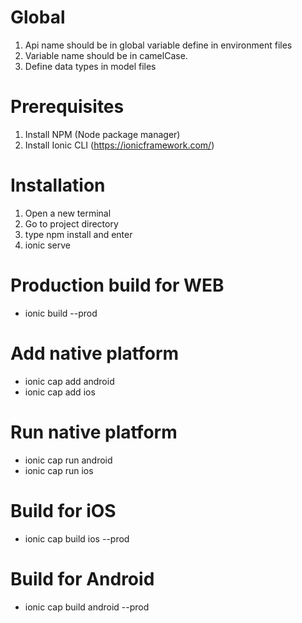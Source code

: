 # Global
1. Api name should be in global variable define in environment files
2. Variable name should be in camelCase.
3. Define data types in model files

# Prerequisites
1. Install NPM (Node package manager)
2. Install Ionic CLI (https://ionicframework.com/)

# Installation
1. Open a new terminal
2. Go to project directory
3. type npm install and enter
4. ionic serve

# Production build for WEB
- ionic build --prod

# Add native platform
- ionic cap add android
- ionic cap add ios

# Run native platform
- ionic cap run android
- ionic cap run ios

# Build for iOS
- ionic cap build ios --prod

# Build for Android
- ionic cap build android --prod